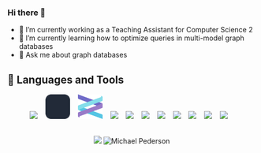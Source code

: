 ### Hi there 👋

<!--
**cobaltburn/cobaltburn** is a ✨ _special_ ✨ repository because its `README.md` (this file) appears on your GitHub profile.

Here are some ideas to get you started:

- 🔭 I’m currently working on ...
- 🌱 I’m currently learning ...
- 👯 I’m looking to collaborate on ...
- 🤔 I’m looking for help with ...
- 💬 Ask me about ...
- 📫 How to reach me: ...
- 😄 Pronouns: ...
- ⚡ Fun fact: ...
-->


- 🔭 I’m currently working as a Teaching Assistant for Computer Science 2
- 🌱 I’m currently learning how to optimize queries in multi-model graph databases
- 💬 Ask me about graph databases


<h2>🧰 Languages and Tools</h2>

<div align="center">
  <img src="https://skillicons.dev/icons?i=rust" width="50"/>&nbsp;&nbsp;&nbsp;
  <img src="https://github.com/onemarc/tech-icons/blob/main/icons/surrealdb-dark.svg" width="50"/>&nbsp;&nbsp;&nbsp;
  <img src="https://github.com/helix-editor/helix/blob/master/logo.svg" height="50" width="50">&nbsp;&nbsp;&nbsp;
  <img src="https://skillicons.dev/icons?i=go" />&nbsp;&nbsp;&nbsp;
  <img src="https://skillicons.dev/icons?i=arch" />&nbsp;&nbsp;&nbsp;
  <img src="https://github.com/iced-rs/iced/blob/master/docs/logo.svg" width="50"/>&nbsp;&nbsp;&nbsp;
  <img src="https://github.com/onemarc/tech-icons/blob/main/icons/mysql-dark.svg" width="50"/>&nbsp;&nbsp;&nbsp;
  <img src="https://skillicons.dev/icons?i=kotlin" />&nbsp;&nbsp;&nbsp;
  <img src="https://skillicons.dev/icons?i=py" />&nbsp;&nbsp;&nbsp;
  <img src="https://skillicons.dev/icons?i=gcp" />&nbsp;&nbsp;&nbsp;
  <img src="https://skillicons.dev/icons?i=docker" />&nbsp;&nbsp;&nbsp;
</div>
<br/>

<p align="center">
  <img src="https://github-readme-stats-sigma-five.vercel.app/api?username=cobaltburn&show_icons=true&theme=tokyonight&count_private=true" width="490" />
  <img src="https://github-readme-stats-sigma-five.vercel.app/api/top-langs/?username=cobaltburn&hide=TeX,OpenEdge%20ABL&layout=compact&show_icons=true&theme=tokyonight&count_private=true" alt="Michael Pederson" width="390"/>
</p>



